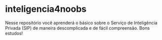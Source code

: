 # inteligencia4noobs
Nesse repositório você aprenderá o básico sobre o Serviço de Inteligência Privada (SIP) de maneira descomplicada e de fácil compreensão. Bons estudos!
